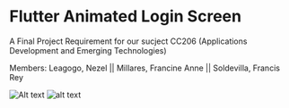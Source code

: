 # Flutter Animated Login Screen
A Final Project Requirement for our sucject CC206 (Applications Development and Emerging Technologies)

Members:
Leagogo, Nezel || Millares, Francine Anne || Soldevilla, Francis Rey

![Alt text](https://imgur.com/a/qAXYKxS)
![alt text](https://www.google.com/url?sa=i&url=https%3A%2F%2Fen.wikipedia.org%2Fwiki%2FImage&psig=AOvVaw00b47cTfV3o-XYcnHDUvXj&ust=1612632642607000&source=images&cd=vfe&ved=0CAIQjRxqFwoTCKjh1_Ci0-4CFQAAAAAdAAAAABAD)
